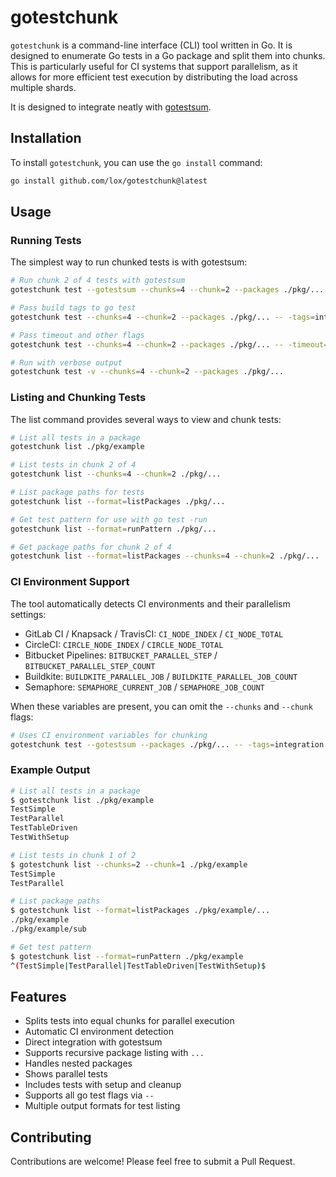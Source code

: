 # gotestchunk

`gotestchunk` is a command-line interface (CLI) tool written in Go. It is designed to enumerate Go tests in a Go package and split them into chunks. This is particularly useful for CI systems that support parallelism, as it allows for more efficient test execution by distributing the load across multiple shards.

It is designed to integrate neatly with [gotestsum](https://github.com/gotestyourself/gotestsum).

## Installation

To install `gotestchunk`, you can use the `go install` command:

```sh
go install github.com/lox/gotestchunk@latest
```

## Usage

### Running Tests

The simplest way to run chunked tests is with gotestsum:

```sh
# Run chunk 2 of 4 tests with gotestsum
gotestchunk test --gotestsum --chunks=4 --chunk=2 --packages ./pkg/...

# Pass build tags to go test
gotestchunk test --chunks=4 --chunk=2 --packages ./pkg/... -- -tags=integration,e2e

# Pass timeout and other flags
gotestchunk test --chunks=4 --chunk=2 --packages ./pkg/... -- -timeout=10m -count=1

# Run with verbose output
gotestchunk test -v --chunks=4 --chunk=2 --packages ./pkg/...
```

### Listing and Chunking Tests

The list command provides several ways to view and chunk tests:

```sh
# List all tests in a package
gotestchunk list ./pkg/example

# List tests in chunk 2 of 4
gotestchunk list --chunks=4 --chunk=2 ./pkg/...

# List package paths for tests
gotestchunk list --format=listPackages ./pkg/...

# Get test pattern for use with go test -run
gotestchunk list --format=runPattern ./pkg/...

# Get package paths for chunk 2 of 4
gotestchunk list --format=listPackages --chunks=4 --chunk=2 ./pkg/...
```

### CI Environment Support

The tool automatically detects CI environments and their parallelism settings:

- GitLab CI / Knapsack / TravisCI: `CI_NODE_INDEX` / `CI_NODE_TOTAL`
- CircleCI: `CIRCLE_NODE_INDEX` / `CIRCLE_NODE_TOTAL`
- Bitbucket Pipelines: `BITBUCKET_PARALLEL_STEP` / `BITBUCKET_PARALLEL_STEP_COUNT`
- Buildkite: `BUILDKITE_PARALLEL_JOB` / `BUILDKITE_PARALLEL_JOB_COUNT`
- Semaphore: `SEMAPHORE_CURRENT_JOB` / `SEMAPHORE_JOB_COUNT`

When these variables are present, you can omit the `--chunks` and `--chunk` flags:

```sh
# Uses CI environment variables for chunking
gotestchunk test --gotestsum --packages ./pkg/... -- -tags=integration
```

### Example Output

```sh
# List all tests in a package
$ gotestchunk list ./pkg/example
TestSimple
TestParallel
TestTableDriven
TestWithSetup

# List tests in chunk 1 of 2
$ gotestchunk list --chunks=2 --chunk=1 ./pkg/example
TestSimple
TestParallel

# List package paths
$ gotestchunk list --format=listPackages ./pkg/example/...
./pkg/example
./pkg/example/sub

# Get test pattern
$ gotestchunk list --format=runPattern ./pkg/example
^(TestSimple|TestParallel|TestTableDriven|TestWithSetup)$
```

## Features

- Splits tests into equal chunks for parallel execution
- Automatic CI environment detection
- Direct integration with gotestsum
- Supports recursive package listing with `...`
- Handles nested packages
- Shows parallel tests
- Includes tests with setup and cleanup
- Supports all go test flags via `--`
- Multiple output formats for test listing

## Contributing

Contributions are welcome! Please feel free to submit a Pull Request.
